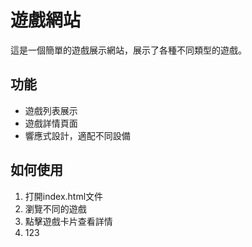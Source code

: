 # 遊戲網站

這是一個簡單的遊戲展示網站，展示了各種不同類型的遊戲。

## 功能
- 遊戲列表展示
- 遊戲詳情頁面
- 響應式設計，適配不同設備

## 如何使用
1. 打開index.html文件
2. 瀏覽不同的遊戲
3. 點擊遊戲卡片查看詳情
4. 123
